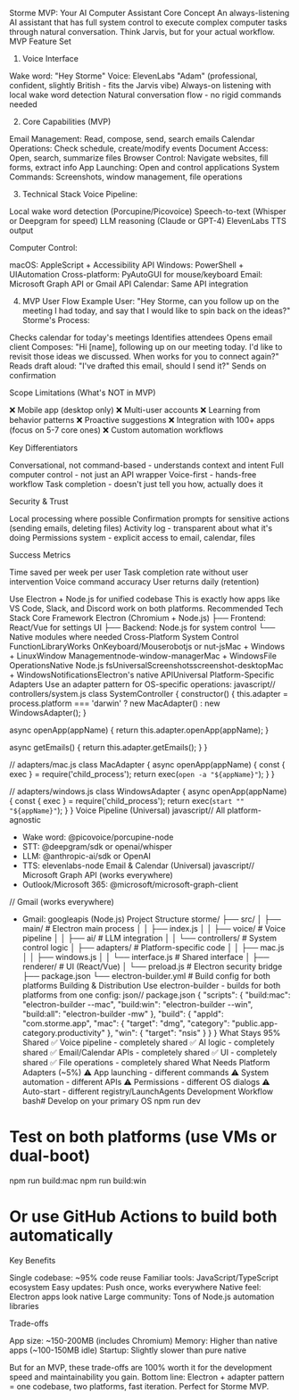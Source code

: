 Storme MVP: Your AI Computer Assistant
Core Concept
An always-listening AI assistant that has full system control to execute complex computer tasks through natural conversation. Think Jarvis, but for your actual workflow.
MVP Feature Set
1. Voice Interface

Wake word: "Hey Storme"
Voice: ElevenLabs "Adam" (professional, confident, slightly British - fits the Jarvis vibe)
Always-on listening with local wake word detection
Natural conversation flow - no rigid commands needed

2. Core Capabilities (MVP)

Email Management: Read, compose, send, search emails
Calendar Operations: Check schedule, create/modify events
Document Access: Open, search, summarize files
Browser Control: Navigate websites, fill forms, extract info
App Launching: Open and control applications
System Commands: Screenshots, window management, file operations

3. Technical Stack
Voice Pipeline:

Local wake word detection (Porcupine/Picovoice)
Speech-to-text (Whisper or Deepgram for speed)
LLM reasoning (Claude or GPT-4)
ElevenLabs TTS output

Computer Control:

macOS: AppleScript + Accessibility API
Windows: PowerShell + UIAutomation
Cross-platform: PyAutoGUI for mouse/keyboard
Email: Microsoft Graph API or Gmail API
Calendar: Same API integration

4. MVP User Flow Example
User: "Hey Storme, can you follow up on the meeting I had today, and say that I would like to spin back on the ideas?"
Storme's Process:

Checks calendar for today's meetings
Identifies attendees
Opens email client
Composes: "Hi [name], following up on our meeting today. I'd like to revisit those ideas we discussed. When works for you to connect again?"
Reads draft aloud: "I've drafted this email, should I send it?"
Sends on confirmation

Scope Limitations (What's NOT in MVP)

❌ Mobile app (desktop only)
❌ Multi-user accounts
❌ Learning from behavior patterns
❌ Proactive suggestions
❌ Integration with 100+ apps (focus on 5-7 core ones)
❌ Custom automation workflows

Key Differentiators

Conversational, not command-based - understands context and intent
Full computer control - not just an API wrapper
Voice-first - hands-free workflow
Task completion - doesn't just tell you how, actually does it

Security & Trust

Local processing where possible
Confirmation prompts for sensitive actions (sending emails, deleting files)
Activity log - transparent about what it's doing
Permissions system - explicit access to email, calendar, files

Success Metrics

Time saved per week per user
Task completion rate without user intervention
Voice command accuracy
User returns daily (retention)

Use Electron + Node.js for unified codebase
This is exactly how apps like VS Code, Slack, and Discord work on both platforms.
Recommended Tech Stack
Core Framework
Electron (Chromium + Node.js)
├── Frontend: React/Vue for settings UI
├── Backend: Node.js for system control
└── Native modules where needed
Cross-Platform System Control
FunctionLibraryWorks OnKeyboard/Mouserobotjs or nut-jsMac + Windows + LinuxWindow Managementnode-window-managerMac + WindowsFile OperationsNative Node.js fsUniversalScreenshotsscreenshot-desktopMac + WindowsNotificationsElectron's native APIUniversal
Platform-Specific Adapters
Use an adapter pattern for OS-specific operations:
javascript// controllers/system.js
class SystemController {
  constructor() {
    this.adapter = process.platform === 'darwin' 
      ? new MacAdapter() 
      : new WindowsAdapter();
  }

  async openApp(appName) {
    return this.adapter.openApp(appName);
  }

  async getEmails() {
    return this.adapter.getEmails();
  }
}

// adapters/mac.js
class MacAdapter {
  async openApp(appName) {
    const { exec } = require('child_process');
    return exec(`open -a "${appName}"`);
  }
}

// adapters/windows.js
class WindowsAdapter {
  async openApp(appName) {
    const { exec } = require('child_process');
    return exec(`start "" "${appName}"`);
  }
}
Voice Pipeline (Universal)
javascript// All platform-agnostic
- Wake word: @picovoice/porcupine-node
- STT: @deepgram/sdk or openai/whisper
- LLM: @anthropic-ai/sdk or OpenAI
- TTS: elevenlabs-node
Email & Calendar (Universal)
javascript// Microsoft Graph API (works everywhere)
- Outlook/Microsoft 365: @microsoft/microsoft-graph-client

// Gmail (works everywhere)  
- Gmail: googleapis (Node.js)
Project Structure
storme/
├── src/
│   ├── main/              # Electron main process
│   │   ├── index.js
│   │   ├── voice/         # Voice pipeline
│   │   ├── ai/            # LLM integration
│   │   └── controllers/   # System control logic
│   ├── adapters/          # Platform-specific code
│   │   ├── mac.js
│   │   ├── windows.js
│   │   └── interface.js   # Shared interface
│   ├── renderer/          # UI (React/Vue)
│   └── preload.js         # Electron security bridge
├── package.json
└── electron-builder.yml   # Build config for both platforms
Building & Distribution
Use electron-builder - builds for both platforms from one config:
json// package.json
{
  "scripts": {
    "build:mac": "electron-builder --mac",
    "build:win": "electron-builder --win",
    "build:all": "electron-builder -mw"
  },
  "build": {
    "appId": "com.storme.app",
    "mac": {
      "target": "dmg",
      "category": "public.app-category.productivity"
    },
    "win": {
      "target": "nsis"
    }
  }
}
What Stays 95% Shared
✅ Voice pipeline - completely shared
✅ AI logic - completely shared
✅ Email/Calendar APIs - completely shared
✅ UI - completely shared
✅ File operations - completely shared
What Needs Platform Adapters (~5%)
⚠️ App launching - different commands
⚠️ System automation - different APIs
⚠️ Permissions - different OS dialogs
⚠️ Auto-start - different registry/LaunchAgents
Development Workflow
bash# Develop on your primary OS
npm run dev

# Test on both platforms (use VMs or dual-boot)
npm run build:mac
npm run build:win

# Or use GitHub Actions to build both automatically
Key Benefits

Single codebase: ~95% code reuse
Familiar tools: JavaScript/TypeScript ecosystem
Easy updates: Push once, works everywhere
Native feel: Electron apps look native
Large community: Tons of Node.js automation libraries

Trade-offs

App size: ~150-200MB (includes Chromium)
Memory: Higher than native apps (~100-150MB idle)
Startup: Slightly slower than pure native

But for an MVP, these trade-offs are 100% worth it for the development speed and maintainability you gain.
Bottom line: Electron + adapter pattern = one codebase, two platforms, fast iteration. Perfect for Storme MVP.
